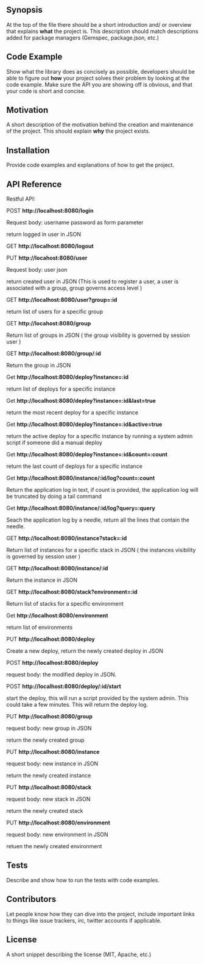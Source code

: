 ## Synopsis

At the top of the file there should be a short introduction and/ or overview that explains **what** the project is. This description should match descriptions added for package managers (Gemspec, package.json, etc.)

## Code Example

Show what the library does as concisely as possible, developers should be able to figure out **how** your project solves their problem by looking at the code example. Make sure the API you are showing off is obvious, and that your code is short and concise.

## Motivation

A short description of the motivation behind the creation and maintenance of the project. This should explain **why** the project exists.

## Installation

Provide code examples and explanations of how to get the project.

## API Reference

Restful API:



POST **http://localhost:8080/login**

Request body: username password as form parameter

return logged in user in JSON


GET **http://localhost:8080/logout**

PUT **http://locahost:8080/user**

Request body: user json

return created user in JSON
(This is used to register a user, a user is associated with a group, group governs access level )


GET **http://localhost:8080/user?group=:id**

return list of users for a specific group




GET **http://locahost:8080/group**

Return list of groups in JSON ( the group visibility is governed by session user )


GET **http://localhost:8080/group/:id**

Return the group in JSON

Get **http://localhost:8080/deploy?instance=:id**

return list of deploys for a specific instance

Get **http://localhost:8080/deploy?instance=:id&last=true**

return the most recent deploy for a specific instance


Get **http://localhost:8080/deploy?instance=:id&active=true**

return the active deploy for a specific instance by running a system admin script if someone did a manual deploy

Get **http://localhost:8080/deploy?instance=:id&count=:count**

return the last count of deploys for a specific instance

Get **http://localhost:8080/instance/:id/log?count=:count**

Return the application log in text, if count is provided, the application log will be truncated by doing a tail command

Get **http://localhost:8080/instance/:id/log?query=:query**

Seach the application log by a needle, return all the lines that contain the needle.


GET **http://localhost:8080/instance?stack=:id**

Return list of instances for a specific stack in JSON ( the instances visibility is governed by session user )

GET **http://localhost:8080/instance/:id**

Return the instance in JSON

GET **http://localhost:8080/stack?environment=:id**

Return list of stacks for a specific environment

Get **http://localhost:8080/environment**

return list of environments 

PUT **http://localhost:8080/deploy**

Create a new deploy, return the newly created deploy in JSON

POST **http://localhost:8080/deploy**

request body: the modified deploy in JSON. 

POST **http://localhost:8080/deploy/:id/start**

start the deploy, this will run a script provided by the system admin. This could take a few minutes. This will return the deploy log. 

PUT **http://localhost:8080/group**

request body: new group in JSON

return the newly created group

PUT **http://localhost:8080/instance**

request body: new instance in JSON

return the newly created instance

PUT **http://localhost:8080/stack**

request body: new stack in JSON

return the newly created stack

PUT **http://localhost:8080/environment**

request body: new environment in JSON

retuen the newly created environment



## Tests

Describe and show how to run the tests with code examples.

## Contributors

Let people know how they can dive into the project, include important links to things like issue trackers, irc, twitter accounts if applicable.

## License

A short snippet describing the license (MIT, Apache, etc.)